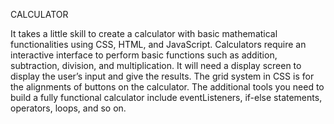
CALCULATOR

It takes a little skill to create a calculator with basic mathematical functionalities using CSS, HTML, and JavaScript. Calculators require an interactive interface to perform basic functions such as addition, subtraction, division, and multiplication. It will need a display screen to display the user’s input and give the results. The grid system in CSS is for the alignments of buttons on the calculator. The additional tools you need to build a fully functional calculator include eventListeners, if-else statements, operators, loops, and so on.
